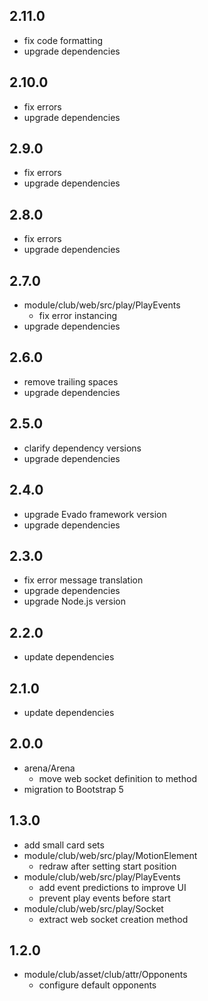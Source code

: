 ## 2.11.0

* fix code formatting
* upgrade dependencies

## 2.10.0

* fix errors
* upgrade dependencies

## 2.9.0

* fix errors
* upgrade dependencies

## 2.8.0

* fix errors
* upgrade dependencies

## 2.7.0

* module/club/web/src/play/PlayEvents
    - fix error instancing
* upgrade dependencies

## 2.6.0

* remove trailing spaces
* upgrade dependencies

## 2.5.0

* clarify dependency versions
* upgrade dependencies

## 2.4.0

* upgrade Evado framework version
* upgrade dependencies

## 2.3.0

* fix error message translation
* upgrade dependencies
* upgrade Node.js version

## 2.2.0

* update dependencies

## 2.1.0

* update dependencies

## 2.0.0

* arena/Arena
    - move web socket definition to method
* migration to Bootstrap 5

## 1.3.0

* add small card sets
* module/club/web/src/play/MotionElement
    - redraw after setting start position
* module/club/web/src/play/PlayEvents
    - add event predictions to improve UI
    - prevent play events before start
* module/club/web/src/play/Socket
    - extract web socket creation method

## 1.2.0

* module/club/asset/club/attr/Opponents
    - configure default opponents